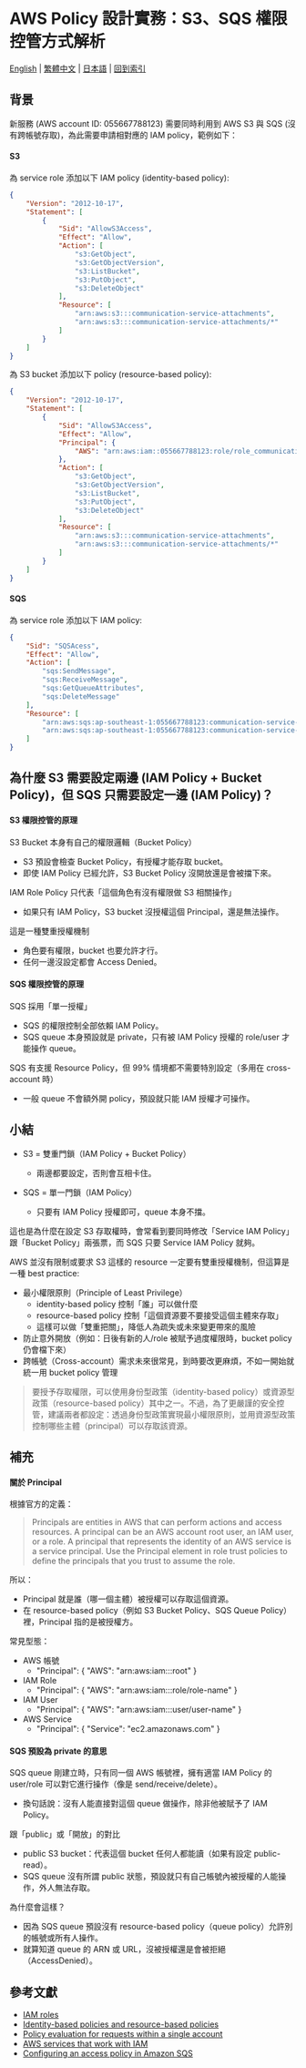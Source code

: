 # AWS Policy 設計實務：S3、SQS 權限控管方式解析

[English](../en/06_aws_policy_design_in_practice.md) | [繁體中文](06_aws_policy_design_in_practice.md) | [日本語](../ja/06_aws_policy_design_in_practice.md) | [回到索引](../README.md)


## 背景
新服務 (AWS account ID: 055667788123) 需要同時利用到 AWS S3 與 SQS (沒有跨帳號存取)，為此需要申請相對應的 IAM policy，範例如下：

#### S3

為 service role 添加以下 IAM policy (identity-based policy):

```json
{
    "Version": "2012-10-17",
    "Statement": [
        {
            "Sid": "AllowS3Access",
            "Effect": "Allow",
            "Action": [
                "s3:GetObject",
                "s3:GetObjectVersion",
                "s3:ListBucket",
                "s3:PutObject",
                "s3:DeleteObject"
            ],
            "Resource": [
                "arn:aws:s3:::communication-service-attachments",
                "arn:aws:s3:::communication-service-attachments/*"
            ]
        }
    ]
}
```

為 S3 bucket 添加以下 policy (resource-based policy):

```json
{
    "Version": "2012-10-17",
    "Statement": [
        {
            "Sid": "AllowS3Access",
            "Effect": "Allow",
            "Principal": {
                "AWS": "arn:aws:iam::055667788123:role/role_communication-service-ecs"
            },
            "Action": [
                "s3:GetObject",
                "s3:GetObjectVersion",
                "s3:ListBucket",
                "s3:PutObject",
                "s3:DeleteObject"
            ],
            "Resource": [
                "arn:aws:s3:::communication-service-attachments",
                "arn:aws:s3:::communication-service-attachments/*"
            ]
        }
    ]
}
```

#### SQS

為 service role 添加以下 IAM policy:

```json
{
    "Sid": "SQSAcess",
    "Effect": "Allow",
    "Action": [
        "sqs:SendMessage",
        "sqs:ReceiveMessage",
        "sqs:GetQueueAttributes",
        "sqs:DeleteMessage"
    ],
    "Resource": [
        "arn:aws:sqs:ap-southeast-1:055667788123:communication-service-email-attachment-queue",
        "arn:aws:sqs:ap-southeast-1:055667788123:communication-service-email-attachment-dead-letter-queue"
    ]
}
```


## 為什麼 S3 需要設定兩邊 (IAM Policy + Bucket Policy)，但 SQS 只需要設定一邊 (IAM Policy)？

#### S3 權限控管的原理

S3 Bucket 本身有自己的權限邏輯（Bucket Policy）
 - S3 預設會檢查 Bucket Policy，有授權才能存取 bucket。
 - 即使 IAM Policy 已經允許，S3 Bucket Policy 沒開放還是會被擋下來。

IAM Role Policy 只代表「這個角色有沒有權限做 S3 相關操作」
 - 如果只有 IAM Policy，S3 bucket 沒授權這個 Principal，還是無法操作。

這是一種雙重授權機制
 - 角色要有權限，bucket 也要允許才行。
 - 任何一邊沒設定都會 Access Denied。

#### SQS 權限控管的原理

SQS 採用「單一授權」
 - SQS 的權限控制全部依賴 IAM Policy。
 - SQS queue 本身預設就是 private，只有被 IAM Policy 授權的 role/user 才能操作 queue。

SQS 有支援 Resource Policy，但 99% 情境都不需要特別設定（多用在 cross-account 時）
 - 一般 queue 不會額外開 policy，預設就只能 IAM 授權才可操作。


## 小結

- S3 = 雙重門鎖（IAM Policy + Bucket Policy）
  - 兩邊都要設定，否則會互相卡住。

- SQS = 單一門鎖（IAM Policy）
  - 只要有 IAM Policy 授權即可，queue 本身不擋。

這也是為什麼在設定 S3 存取權時，會常看到要同時修改「Service IAM Policy」跟「Bucket Policy」兩張票，而 SQS 只要 Service IAM Policy 就夠。

AWS 並沒有限制或要求 S3 這樣的 resource 一定要有雙重授權機制，但這算是一種 best practice:
- 最小權限原則（Principle of Least Privilege）
  - identity-based policy 控制「誰」可以做什麼
  - resource-based policy 控制「這個資源要不要接受這個主體來存取」
  - 這樣可以做「雙重把關」，降低人為疏失或未來變更帶來的風險
- 防止意外開放（例如：日後有新的人/role 被賦予過度權限時，bucket policy 仍會檔下來）
- 跨帳號（Cross-account）需求未來很常見，到時要改更麻煩，不如一開始就統一用 bucket policy 管理

> 要授予存取權限，可以使用身份型政策（identity-based policy）或資源型政策（resource-based policy）其中之一。不過，為了更嚴謹的安全控管，建議兩者都設定：透過身份型政策實現最小權限原則，並用資源型政策控制哪些主體（principal）可以存取該資源。


## 補充

#### 關於 Principal
根據官方的定義：
> Principals are entities in AWS that can perform actions and access resources. A principal can be an AWS account root user, an IAM user, or a role. A principal that represents the identity of an AWS service is a service principal. Use the Principal element in role trust policies to define the principals that you trust to assume the role.

所以：
- Principal 就是誰（哪一個主體）被授權可以存取這個資源。
- 在 resource-based policy（例如 S3 Bucket Policy、SQS Queue Policy）裡，Principal 指的是被授權方。

常見型態：
- AWS 帳號
  - "Principal": { "AWS": "arn:aws:iam::<account-id>:root" }
- IAM Role
  - "Principal": { "AWS": "arn:aws:iam::<account-id>:role/role-name" }
- IAM User
  - "Principal": { "AWS": "arn:aws:iam::<account-id>:user/user-name" }
- AWS Service
  - "Principal": { "Service": "ec2.amazonaws.com" }

#### SQS 預設為 private 的意思

SQS queue 剛建立時，只有同一個 AWS 帳號裡，擁有適當 IAM Policy 的 user/role 可以對它進行操作（像是 send/receive/delete）。
- 換句話說：沒有人能直接對這個 queue 做操作，除非他被賦予了 IAM Policy。

跟「public」或「開放」的對比
- public S3 bucket：代表這個 bucket 任何人都能讀（如果有設定 public-read）。
- SQS queue 沒有所謂 public 狀態，預設就只有自己帳號內被授權的人能操作，外人無法存取。

為什麼會這樣？
- 因為 SQS queue 預設沒有 resource-based policy（queue policy）允許別的帳號或所有人操作。
- 就算知道 queue 的 ARN 或 URL，沒被授權還是會被拒絕（AccessDenied）。

## 參考文獻
- [IAM roles](https://docs.aws.amazon.com/IAM/latest/UserGuide/id_roles.html)
- [Identity-based policies and resource-based policies](https://docs.aws.amazon.com/IAM/latest/UserGuide/access_policies_identity-vs-resource.html)
- [Policy evaluation for requests within a single account](https://docs.aws.amazon.com/IAM/latest/UserGuide/reference_policies_evaluation-logic_policy-eval-basics.html)
- [AWS services that work with IAM](https://docs.aws.amazon.com/IAM/latest/UserGuide/reference_aws-services-that-work-with-iam.html)
- [Configuring an access policy in Amazon SQS](https://docs.aws.amazon.com/AWSSimpleQueueService/latest/SQSDeveloperGuide/sqs-configure-add-permissions.html)
